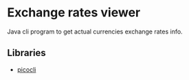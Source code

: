 # Exchange rates viewer

Java cli program to get actual currencies exchange rates info.

## Libraries

- [picocli](https://github.com/remkop/picocli/blob/main/picocli-shell-jline3/README.md)
